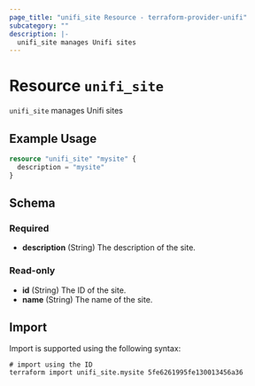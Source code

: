 ```yaml
---
page_title: "unifi_site Resource - terraform-provider-unifi"
subcategory: ""
description: |-
  unifi_site manages Unifi sites
---
```


# Resource `unifi_site`

`unifi_site` manages Unifi sites

## Example Usage

```terraform
resource "unifi_site" "mysite" {
  description = "mysite"
}
```

## Schema

### Required

- **description** (String) The description of the site.

### Read-only

- **id** (String) The ID of the site.
- **name** (String) The name of the site.

## Import

Import is supported using the following syntax:

```shell
# import using the ID
terraform import unifi_site.mysite 5fe6261995fe130013456a36
```
